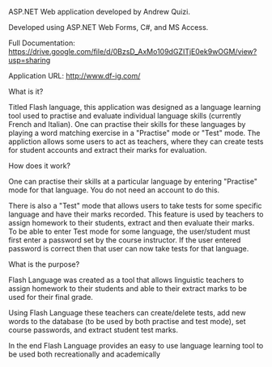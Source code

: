 ASP.NET Web application developed by Andrew Quizi.

Developed using ASP.NET Web Forms, C#, and MS Access.

Full Documentation: 
https://drive.google.com/file/d/0BzsD_AxMo109dGZITjE0ek9wOGM/view?usp=sharing

Application URL: http://www.df-ig.com/

What is it?

Titled Flash language, this application was designed as a language learning tool used to practise and evaluate individual language skills (currently French and Italian). One can practise their skills for these languages by playing a word matching exercise in a "Practise" mode or "Test" mode. The appliction allows some users to act as teachers, where they can create tests for student accounts and extract their marks for evaluation. 


How does it work?

One can practise their skills at a particular language by entering "Practise" mode for that language. You do not need an account to do this.

There is also a "Test" mode that allows users to take tests for some specific language and have their marks recorded. This feature is used by teachers to assign homework to their students, extract and then evaluate their marks. To be able to enter Test mode for some language, the user/student must first enter a password set by the course instructor. If the user entered password is correct then that user can now take tests for that language.


What is the purpose?

Flash Language was created as a tool that allows linguistic teachers to assign homework to their students and able to their extract marks to be used for their final grade.

Using Flash Language these teachers can create/delete tests, add new words to the database (to be used by both practise and test mode), set course passwords, and extract student test marks.

In the end Flash Language provides an easy to use language learning tool to be used both recreationally and academically
